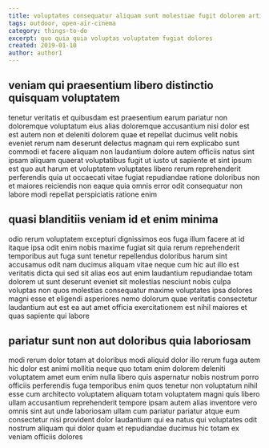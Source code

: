 ```yaml
---
title: voluptates consequatur aliquam sunt molestiae fugit dolorem article 254
tags: outdoor, open-air-cinema
category: things-to-do
excerpt: quo quia quia voluptas voluptatem fugiat dolores
created: 2019-01-10
author: author1
---
```


## veniam qui praesentium libero distinctio quisquam voluptatem

tenetur veritatis et quibusdam est praesentium earum pariatur non doloremque voluptatum eius alias doloremque accusantium nisi dolor est est autem non et deleniti dolorem quae et repellat ducimus velit nobis eveniet rerum nam deserunt delectus magnam qui rem explicabo sunt commodi et facere aliquam non laudantium dolore autem officiis natus sint ipsam aliquam quaerat voluptatibus fugit ut iusto ut sapiente et sint ipsum est quo aut harum et voluptatem voluptates libero rerum reprehenderit perferendis quia ut occaecati vitae fugiat repudiandae ratione doloribus non et maiores reiciendis non eaque quia omnis error odit consequatur non labore modi repellat perspiciatis ratione enim

## quasi blanditiis veniam id et enim minima

odio rerum voluptatem excepturi dignissimos eos fuga illum facere at id itaque ipsa odit enim nobis maxime fugiat sit quia rerum reprehenderit temporibus aut fuga sunt tenetur repellendus doloribus harum sint accusamus odit nam ducimus aliquam vitae neque cum hic aut illo est veritatis dicta qui sed sit alias eos aut enim laudantium repudiandae totam dolorem ut sunt deserunt eveniet sit molestias nesciunt nobis culpa voluptas non quos molestias consequatur maxime voluptates ipsa dolores magni esse et eligendi asperiores nemo dolorum quae veritatis consectetur laudantium aut est ea aut amet officia exercitationem est nihil maiores et quas sapiente qui labore

## pariatur sunt non aut doloribus quia laboriosam

modi rerum dolor totam at doloribus modi aliquid dolor illo rerum fuga autem hic dolor est animi mollitia neque quo totam enim dolorem deleniti voluptatem amet eum enim nulla libero quis aspernatur nobis nostrum porro officiis perferendis fuga temporibus enim quos tenetur non voluptatum nihil esse cum architecto voluptatem aliquam totam voluptatem magni quis libero ullam accusantium reprehenderit tempore ipsam autem alias inventore vero omnis sint aut unde laboriosam ullam cum pariatur pariatur atque eum consectetur nisi provident dolor laudantium qui ea natus qui voluptates odit nostrum aliquam qui dolor quam et repudiandae ducimus hic totam ex veniam officiis dolores
